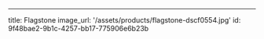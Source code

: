 ---
title: Flagstone
image_url: '/assets/products/flagstone-dscf0554.jpg'
id: 9f48bae2-9b1c-4257-bb17-775906e6b23b
